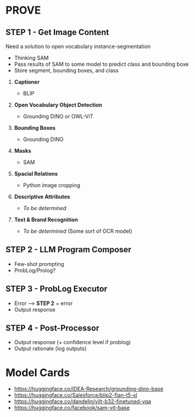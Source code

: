 # PROVE

## STEP 1 - Get Image Content
Need a solution to open vocabulary instance-segmentation
- Thinking SAM
- Pass results of SAM to some model to predict class and bounding boxe
- Store segment, bounding boxes, and class

1. **Captioner**
   - BLIP

2. **Open Vocabulary Object Detection**
   - Grounding DINO or OWL-ViT

3. **Bounding Boxes**
   - Grounding DINO

4. **Masks**
   - SAM

5. **Spacial Relations**
   - Python image cropping

6. **Descriptive Attributes**
   - *To be determined*

7. **Text & Brand Recognition**
   - *To be determined* (Some sort of OCR model)

## STEP 2 - LLM Program Composer
- Few-shot prompting
- ProbLog/Prolog?

## STEP 3 - ProbLog Executor
- Error --> **STEP 2** + error
- Output response

## STEP 4 - Post-Processor
- Output response (+ confidence level if problog)
- Output rationale (log outputs)

# Model Cards 
- https://huggingface.co/IDEA-Research/grounding-dino-base
- https://huggingface.co/Salesforce/blip2-flan-t5-xl
- https://huggingface.co/dandelin/vilt-b32-finetuned-vqa
- https://huggingface.co/facebook/sam-vit-base